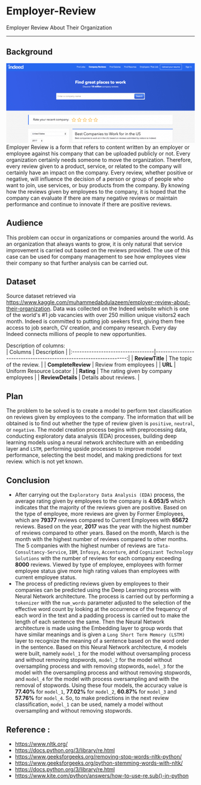 # Employer-Review
Employer Review About Their Organization

<hr>

## Background
![dataset.png](https://raw.githubusercontent.com/ReynaraEzra/Employer-Review/main/images/Indeed%20Review.png)
Employer Review is a form that refers to content written by an employer or employee against his company that can be uploaded publicly or not. Every organization certainly needs someone to move the organization. Therefore, every review given to a product, service, or related to the company will certainly have an impact on the company. Every review, whether positive or negative, will influence the decision of a person or group of people who want to join, use services, or buy products from the company. By knowing how the reviews given by employees to the company, it is hoped that the company can evaluate if there are many negative reviews or maintain performance and continue to innovate if there are positive reviews.

## Audience
This problem can occur in organizations or companies around the world. As an organization that always wants to grow, it is only natural that service improvement is carried out based on the reviews provided. The use of this case can be used for company management to see how employees view their company so that further analysis can be carried out.

## Dataset
Source dataset retrieved via https://www.kaggle.com/muhammedabdulazeem/employer-review-about-their-organization. Data was collected on the Indeed website which is one of the world's #1 job vacancies with over 250 million unique visitors2 each month. Indeed is committed to putting job seekers first, giving them free access to job search, CV creation, and company research. Every day Indeed connects millions of people to new opportunities.

Description of columns:
<br>
| Columns                           |   Description                                                     |
|:----------------------------------|------------------------------------------------------------------:|
| **ReviewTitle**                   | The topic of the review.                                          |
| **CompleteReview**                | Review from employees                                             |
| **URL**                           | Uniform Resource Locator                                          |
| **Rating**                        | The rating given by company employees                             |
| **ReviewDetails**                 | Details about reviews.                                            |

## Plan
The problem to be solved is to create a model to perform text classification on reviews given by employees to the company. The information that will be obtained is to find out whether the type of review given is `positive`, `neutral`, or `negative`. The model creation process begins with preprocessing data, conducting exploratory data analysis (EDA) processes, building deep learning models using a neural network architecture with an embedding layer and `LSTM`, performing upside processes to improve model performance, selecting the best model, and making predictions for text review. which is not yet known.

## Conclusion
- After carrying out the `Exploratory Data Analysis (EDA)` process, the average rating given by employees to the company is **4.053/5** which indicates that the majority of the reviews given are positive. Based on the type of employee, more reviews are given by Former Employees, which are **79377** reviews compared to Current Employees with **65672** reviews. Based on the year, **2017** was the year with the highest number of reviews compared to other years. Based on the month, March is the month with the highest number of reviews compared to other months. The 5 companies with the highest number of reviews are `Tata-Consultancy-Service`, `IBM`, `Infosys`, `Accenture`, and `Cognizant Technology Solutions` with the number of reviews for each company exceeding **8000** reviews. Viewed by type of employee, employees with former employee status give more high rating values than employees with current employee status.
- The process of predicting reviews given by employees to their companies can be predicted using the Deep Learning process with Neural Network architecture. The process is carried out by performing a `tokenizer` with the `num_words` parameter adjusted to the selection of the effective word count by looking at the occurrence of the frequency of each word in the text and a padding process is carried out to make the length of each sentence the same. Then the Neural Network architecture is made using the Embedding layer to group words that have similar meanings and is given a `Long Short Term Memory (LSTM)` layer to recognize the meaning of a sentence based on the word order in the sentence. Based on this Neural Network architecture, 4 models were built, namely `model_1` for the model without oversampling process and without removing stopwords, `model_2` for the model without oversampling process and with removing stopwords, `model_3` for the model with the oversampling process and without removing stopwords, and `model_4` for the model with process oversampling and with the removal of stopwords. Using these four models, the accuracy value is **77.40%** for `model_1`, **77.02%** for `model_2`, **60.87%** for `model_3` and **57.76%** for `model_4`. So, to make predictions in the next review classification, `model_1` can be used, namely a model without oversampling and without removing stopwords.


## Reference : 
- https://www.nltk.org/
- https://docs.python.org/3/library/re.html
- https://www.geeksforgeeks.org/removing-stop-words-nltk-python/
- https://www.geeksforgeeks.org/python-stemming-words-with-nltk/
- https://docs.python.org/3/library/re.html
- https://www.kite.com/python/answers/how-to-use-re.sub()-in-python
